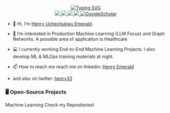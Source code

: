 <p align="center">
<a href="https://github.com/henrii1">
    <img src="https://readme-typing-svg.demolab.com?font=Georgia&size=18&duration=2000&pause=100&multiline=true&width=500&height=80&lines=Emerald+Henry;AI+Engineer+%7C+MLOps+Engineer+%7C+LLM+Focus;ML+Research+Experience+%7C+Data+Science+Experience" alt="Typing SVG" />
</a>
<br/>

<a href="https://henrii1.github.io">
    <img src="https://img.shields.io/badge/Website-henrii1.github.io-red?style=flat-square">
</a>  
<a href="https://henrii1.github.io/resume.pdf">
    <img src="https://img.shields.io/badge/PDF-CV-red?style=flat-square&logo=adobe">
</a>  
<a href="https://linkedin.com/in/emerald-henry-5a78b4159">
    <img src="https://img.shields.io/badge/-Linkedin-blue?style=flat-square&logo=linkedin">
</a>
<a href="mailto:emeraldhenry3@gmail.com">
    <img src="https://img.shields.io/badge/-Email-red?style=flat-square&logo=gmail&logoColor=white">
</a>
<a href='https://scholar.google.com/citations?user=i5yF4psAAAAJ&hl=en&oi=ao' target="_blank">
    <img alt='GoogleScholar' src='https://img.shields.io/badge/Scholar-100000?style=flat&logo=GoogleScholar&logoColor=white&&color=0181FF'>
</a>

<!-- <a href="https://pypi.org/user/drkostas/">
    <img src="https://komarev.com/ghpvc/?username=drkostas&label=Visitors&color=0e75b6&style=flat" alt="googoldkhan" />
</a> -->

<br/> 

<!-- <a href="https://github.com/henrii1">
    <img src="https://github-readme-stats.vercel.app/api?username=henrii1&show_icons=true&count_private=true&show_icons=true&hide_border=true&hide_title=true&card_width=300px&hide_rank=true&bg_color=00000000&theme=dracula">
</a> -->

<!-- <a href="https://github.com/henrii1">
    <img src="https://github-stats-alpha.vercel.app/api?username=henrii1&cc=22272e&tc=37BCF6&ic=fff&bc=0000">
</a> -->

</p>

- 👋 Hi, I’m [Henry Uchechukwu Emerald](@henrii1).

- 👀 I’m interested in Production Machine Learning (LLM Focus) and Graph Networks. A possible area of application is Healthcare

- 💻 I currently working End-to-End Machine Learning Projects. I also develop ML & MLOps training materials at night. 


- 📫 How to reach me reach me on linkedin: [Henry Emerald](https://www.linkedin.com/in/henry-emerald-5a78b4159?lipi=urn%3Ali%3Apage%3Ad_flagship3_profile_view_base_contact_details%3BsoktEz1KSiuhr1bGJhfWsw%3D%3D)


- and also on twitter: [henry33](https://twitter.com/hemerald33)


### 🖥️ Open-Source Projects
<table>
<tr>Machine Learning
<tr>
Check my Repositories!
</tr> </table>



<!---
henrii1/henrii1 is a ✨ special ✨ repository because its `README.md` (this file) appears on your GitHub profile.
You can click the Preview link to take a look at your changes.
--->
